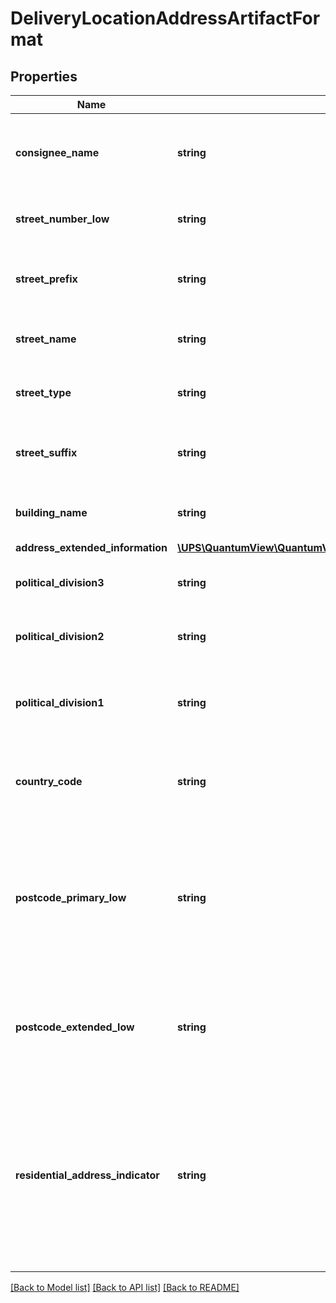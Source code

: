 # DeliveryLocationAddressArtifactFormat

## Properties
Name | Type | Description | Notes
------------ | ------------- | ------------- | -------------
**consignee_name** | **string** | Consignee&#x27;s name at the location where package is delivered. | [optional] 
**street_number_low** | **string** | Street number where package is delivered. | [optional] 
**street_prefix** | **string** | Street prefix where package is delivered, e.g. N, SE. | [optional] 
**street_name** | **string** | Street name where package is delivered. | [optional] 
**street_type** | **string** | Street type where package is delivered. | [optional] 
**street_suffix** | **string** | Street suffix where package is delivered, e.g. N, SE. | [optional] 
**building_name** | **string** | Building name where package is delivered. | [optional] 
**address_extended_information** | [**\UPS\QuantumView\QuantumView\AddressArtifactFormatAddressExtendedInformation[]**](AddressArtifactFormatAddressExtendedInformation.md) |  | [optional] 
**political_division3** | **string** | The neighborhood, town, barrio etc. | [optional] 
**political_division2** | **string** | City name where package is delivered. | [optional] 
**political_division1** | **string** | Abbreviated state or province name where package is delivered. | [optional] 
**country_code** | **string** | Abbreviated country or territory name where package is delivered. | [optional] 
**postcode_primary_low** | **string** | Postal Code where package is delivered. Required if the user does not submit the City, Alphanumeric State/Province address combination. | [optional] 
**postcode_extended_low** | **string** | 4 Digit postal code extension where package is delivered.� Valid for US only. | [optional] 
**residential_address_indicator** | **string** | Residential address indicator for the location where package is delivered. The presence indicates residential address, the absence indicates a business address. | 

[[Back to Model list]](../../README.md#documentation-for-models) [[Back to API list]](../../README.md#documentation-for-api-endpoints) [[Back to README]](../../README.md)

